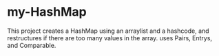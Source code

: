 # my-HashMap
This project creates a HashMap using an arraylist and a hashcode, and restructures if there are too many values in the array. uses Pairs, Entrys, and Comparable. 
